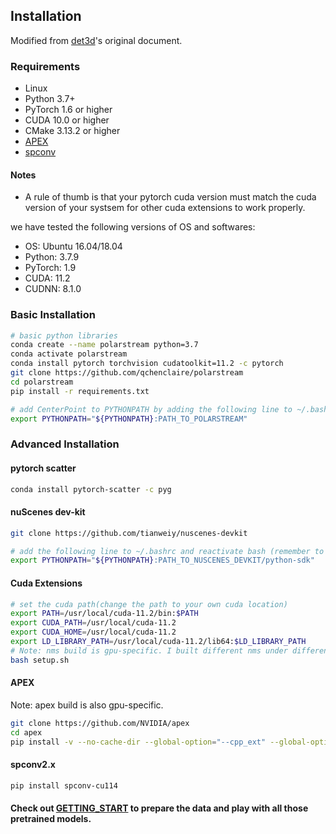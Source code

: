 ## Installation
Modified from [det3d](https://github.com/poodarchu/Det3D/tree/56402d4761a5b73acd23080f537599b0888cce07)'s original document.

### Requirements

- Linux
- Python 3.7+
- PyTorch 1.6 or higher
- CUDA 10.0 or higher
- CMake 3.13.2 or higher
- [APEX](https://github.com/nvidia/apex)
- [spconv](https://github.com/traveller59/spconv) 

#### Notes

- A rule of thumb is that your pytorch cuda version must match the cuda version of your systsem for other cuda extensions to work properly. 

we have tested the following versions of OS and softwares:

- OS: Ubuntu 16.04/18.04
- Python: 3.7.9
- PyTorch: 1.9
- CUDA: 11.2
- CUDNN: 8.1.0

### Basic Installation 

```bash
# basic python libraries
conda create --name polarstream python=3.7
conda activate polarstream
conda install pytorch torchvision cudatoolkit=11.2 -c pytorch
git clone https://github.com/qchenclaire/polarstream
cd polarstream
pip install -r requirements.txt

# add CenterPoint to PYTHONPATH by adding the following line to ~/.bashrc (change the path accordingly)
export PYTHONPATH="${PYTHONPATH}:PATH_TO_POLARSTREAM"
```

### Advanced Installation

#### pytorch scatter
```bash
conda install pytorch-scatter -c pyg
```
#### nuScenes dev-kit

```bash
git clone https://github.com/tianweiy/nuscenes-devkit

# add the following line to ~/.bashrc and reactivate bash (remember to change the PATH_TO_NUSCENES_DEVKIT value)
export PYTHONPATH="${PYTHONPATH}:PATH_TO_NUSCENES_DEVKIT/python-sdk"
```

#### Cuda Extensions

```bash
# set the cuda path(change the path to your own cuda location) 
export PATH=/usr/local/cuda-11.2/bin:$PATH
export CUDA_PATH=/usr/local/cuda-11.2
export CUDA_HOME=/usr/local/cuda-11.2
export LD_LIBRARY_PATH=/usr/local/cuda-11.2/lib64:$LD_LIBRARY_PATH
# Note: nms build is gpu-specific. I built different nms under different environment for 1080ti and v100
bash setup.sh 
```

#### APEX
Note: apex build is also gpu-specific. 
```bash
git clone https://github.com/NVIDIA/apex
cd apex
pip install -v --no-cache-dir --global-option="--cpp_ext" --global-option="--cuda_ext" ./
```

#### spconv2.x
```bash
pip install spconv-cu114
```

#### Check out [GETTING_START](GETTING_START.md) to prepare the data and play with all those pretrained models. 